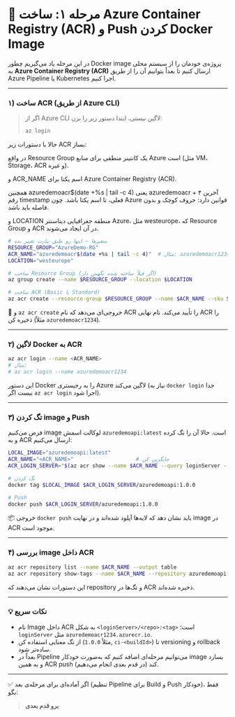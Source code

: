 # 🚀 مرحله ۱: ساخت Azure Container Registry (ACR) و Push کردن Docker Image

در این مرحله یاد می‌گیریم چطور Docker image پروژه‌ی خودمان را از سیستم محلی به **Azure Container Registry (ACR)** ارسال کنیم تا بعداً بتوانیم آن را از طریق Azure Pipeline یا Kubernetes اجرا کنیم.

---

### ۱) ساخت ACR (از طریق Azure CLI)

> اگر از Azure CLI لاگین نیستی، ابتدا دستور زیر را بزن:
>
> ```bash
> az login
> ```

حالا با دستورات زیر ACR بساز:

در واقع Resource Group یک کانتینر منطقی برای منابع Azure است (مثل VM، Storage، ACR و غیره).

و ACR_NAME اسم یکتا برای Azure Container Registry (ACR).

همچنین azuredemoacr$(date +%s | tail -c 4) یعنی azuredemoacr + آخرین ۴ رقم timestamp فعلی، تا اسم یکتا باشد. چون Azure قوانین دارد: حروف کوچک و بدون فاصله باید باشد.

و LOCATION منطقه جغرافیایی دیتاسنتر Azure، مثل westeurope، که Resource Group و ACR در آن ایجاد می‌شوند.



```bash
# متغیرها — اینها رو طبق نیازت تغییر بده
RESOURCE_GROUP="AzureDemo-RG"
ACR_NAME="azuredemoacr$(date +%s | tail -c 4)"  # مثال: azuredemoacr1234 (اسم باید یکتا و با حروف کوچک باشد)
LOCATION="westeurope"

# ساخت Resource Group (اگر قبلاً ساخته شده نگهش دار)
az group create --name $RESOURCE_GROUP --location $LOCATION

# ساخت ACR (Basic یا Standard)
az acr create --resource-group $RESOURCE_GROUP --name $ACR_NAME --sku Standard --location $LOCATION
```

📘 و `az acr create` خروجی‌ای می‌دهد که نام ACR را تأیید می‌کند.
نام نهایی ACR را ذخیره کن (مثلاً `azuredemoacr1234`).

---

### ۲) لاگین Docker به ACR

```bash
az acr login --name <ACR_NAME>
# مثال:
# az acr login --name azuredemoacr1234
```

این دستور Docker را به رجیستری Azure لاگین می‌کند (نیاز به `docker login` جدا نیست اگر `az acr login` اجرا شود).

---

### ۳) تگ کردن image و Push

فرض می‌کنیم image لوکالت اسمش `azuredemoapi:latest` است. حالا آن را تگ کرده و به ACR ارسال می‌کنیم:

```bash
LOCAL_IMAGE="azuredemoapi:latest"
ACR_NAME="<ACR_NAME>"                    # جایگزین کن
ACR_LOGIN_SERVER="$(az acr show --name $ACR_NAME --query loginServer --output tsv)"

# تگ کردن
docker tag $LOCAL_IMAGE $ACR_LOGIN_SERVER/azuredemoapi:1.0.0

# Push
docker push $ACR_LOGIN_SERVER/azuredemoapi:1.0.0
```

📦 خروجی `docker push` باید نشان دهد که لایه‌ها آپلود شده‌اند و در نهایت image در ACR موجود است.

---

### ۴) بررسی image داخل ACR

```bash
az acr repository list --name $ACR_NAME --output table
az acr repository show-tags --name $ACR_NAME --repository azuredemoapi --output table
```

این دستورات نشان می‌دهند که repository و تگ‌ها در ACR ذخیره شده‌اند.

---

### 💡 نکات سریع

* نام Image داخل ACR به شکل `<loginServer>/<repo>:<tag>` است؛ `loginServer` مثل `azuredemoacr1234.azurecr.io`.
* از تگ معنایی استفاده کن (مثلاً `1.0.0`, `ci-<buildId>`) تا versioning و rollback ساده‌تر شود.
* بعداً در Pipeline می‌توانیم مرحله‌ای اضافه کنیم که به‌صورت خودکار image بسازد و به همین ACR push کند (در قدم بعدی انجام می‌دهیم).

---

✅ اگر آماده‌ای برای مرحله‌ی بعد (تنظیم Pipeline برای Build و Push خودکار)، فقط بگو:

> **برو قدم بعدی**

